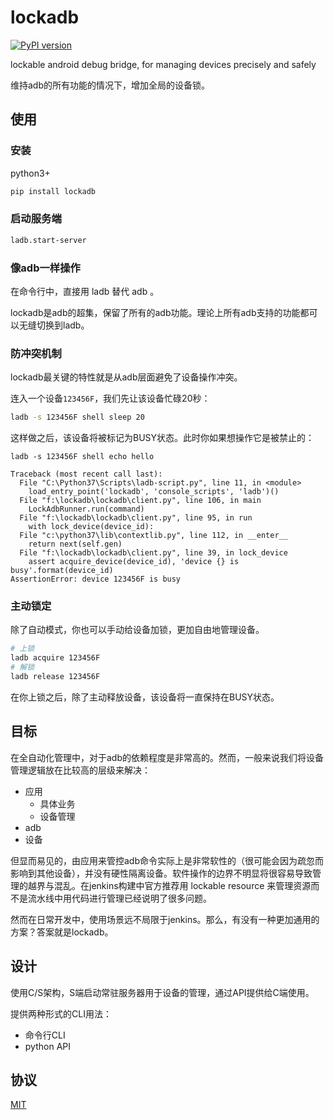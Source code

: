 # lockadb

[![PyPI version](https://badge.fury.io/py/lockadb.svg)](https://badge.fury.io/py/lockadb)

lockable android debug bridge, for managing devices precisely and safely

维持adb的所有功能的情况下，增加全局的设备锁。

## 使用

### 安装

python3+

```bash
pip install lockadb
```

### 启动服务端

```bash
ladb.start-server
```

### 像adb一样操作

在命令行中，直接用 ladb 替代 adb 。

lockadb是adb的超集，保留了所有的adb功能。理论上所有adb支持的功能都可以无缝切换到ladb。

### 防冲突机制

lockadb最关键的特性就是从adb层面避免了设备操作冲突。

连入一个设备`123456F`，我们先让该设备忙碌20秒：

```bash
ladb -s 123456F shell sleep 20
```

这样做之后，该设备将被标记为BUSY状态。此时你如果想操作它是被禁止的：

```text
ladb -s 123456F shell echo hello

Traceback (most recent call last):
  File "C:\Python37\Scripts\ladb-script.py", line 11, in <module>
    load_entry_point('lockadb', 'console_scripts', 'ladb')()
  File "f:\lockadb\lockadb\client.py", line 106, in main
    LockAdbRunner.run(command)
  File "f:\lockadb\lockadb\client.py", line 95, in run
    with lock_device(device_id):
  File "c:\python37\lib\contextlib.py", line 112, in __enter__
    return next(self.gen)
  File "f:\lockadb\lockadb\client.py", line 39, in lock_device
    assert acquire_device(device_id), 'device {} is busy'.format(device_id)
AssertionError: device 123456F is busy
```

### 主动锁定

除了自动模式，你也可以手动给设备加锁，更加自由地管理设备。

```bash
# 上锁
ladb acquire 123456F
# 解锁
ladb release 123456F
```

在你上锁之后，除了主动释放设备，该设备将一直保持在BUSY状态。

## 目标

在全自动化管理中，对于adb的依赖程度是非常高的。然而，一般来说我们将设备管理逻辑放在比较高的层级来解决：

- 应用
    - 具体业务
    - 设备管理
- adb
- 设备

但显而易见的，由应用来管控adb命令实际上是非常软性的（很可能会因为疏忽而影响到其他设备），并没有硬性隔离设备。软件操作的边界不明显将很容易导致管理的越界与混乱。在jenkins构建中官方推荐用 lockable resource 来管理资源而不是流水线中用代码进行管理已经说明了很多问题。

然而在日常开发中，使用场景远不局限于jenkins。那么，有没有一种更加通用的方案？答案就是lockadb。

## 设计

使用C/S架构，S端启动常驻服务器用于设备的管理，通过API提供给C端使用。

提供两种形式的CLI用法：

- 命令行CLI
- python API

## 协议

[MIT](LICENSE)
